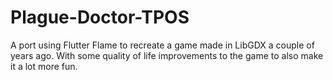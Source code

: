 # Plague-Doctor-TPOS
A port using Flutter Flame to recreate a game made in LibGDX a couple of years ago. With some quality of life improvements to the game to also make it a lot more fun.
